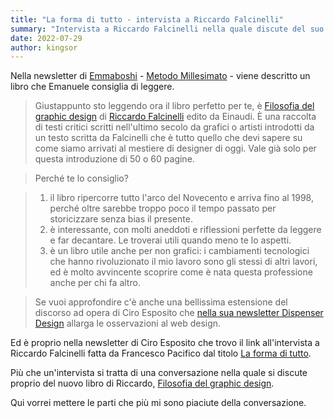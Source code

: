 ```yaml
---
title: "La forma di tutto - intervista a Riccardo Falcinelli"
summary: "Intervista a Riccardo Falcinelli nella quale discute del suo nuovo libro 'Filosofia del graphic design'"
date: 2022-07-29
author: kingsor
---
```


Nella newsletter di [Emmaboshi](https://emmaboshi.net/) - [Metodo Millesimato](https://metodoboshi.com/millesimato/) - viene descritto un libro che Emanuele consiglia di leggere.

> Giustappunto sto leggendo ora il libro perfetto per te, è [Filosofia del graphic design](https://www.amazon.it/Filosofia-graphic-design-Riccardo-Falcinelli/dp/8806252283/) di [Riccardo Falcinelli](https://it.wikipedia.org/wiki/Riccardo_Falcinelli) edito da Einaudi. È una raccolta di testi critici scritti nell'ultimo secolo da grafici o artisti introdotti da un testo scritta da Falcinelli che è tutto quello che devi sapere su come siamo arrivati al mestiere di designer di oggi. Vale già solo per questa introduzione di 50 o 60 pagine. 

> Perché te lo consiglio?

> 1. il libro ripercorre tutto l'arco del Novecento e arriva fino al 1998, perché oltre sarebbe troppo poco il tempo passato per storicizzare senza bias il presente. 
> 2. è interessante, con molti aneddoti e riflessioni perfette da leggere e far decantare. Le troverai utili quando meno te lo aspetti.
> 3. è un libro utile anche per non grafici: i cambiamenti tecnologici che hanno rivoluzionato il mio lavoro sono gli stessi di altri lavori, ed è molto avvincente scoprire come è nata questa professione anche per chi fa altro.

> Se vuoi approfondire c'è anche una bellissima estensione del discorso ad opera di Ciro Esposito che [nella sua newsletter Dispenser Design](https://dispenser.design/newsletter/062/) allarga le osservazioni al web design.

Ed è proprio nella newsletter di Ciro Esposito che trovo il link all'intervista a Riccardo Falcinelli fatta da Francesco Pacifico dal titolo [La forma di tutto](https://www.iltascabile.com/linguaggi/la-forma-di-tutto/).

Più che un'intervista si tratta di una conversazione nella quale si discute proprio del nuovo libro di Riccardo, [Filosofia del graphic design](https://www.amazon.it/Filosofia-graphic-design-Riccardo-Falcinelli/dp/8806252283).

Qui vorrei mettere le parti che più mi sono piaciute della conversazione.

